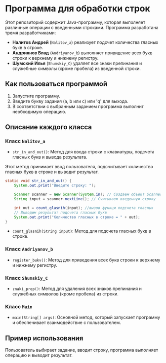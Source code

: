 # Программа для обработки строк

Этот репозиторий содержит Java-программу, которая выполняет различные операции с введенными строками. Программа разработана тремя разработчиками:

- **Налитов Андрей** (`Nalitov_a`) реализует подсчет количества гласных букв в строке.
- **Андриянов Влад** (`Andriyanov_b`) выполняет привидение всех букв строки к верхнему и нижнему регистру.
- **Шумский Илья** (`Shumskiy_C`) удаляет все знаки препинания и служебные символы (кроме пробела) из введенной строки.

## Как пользоваться программой

1. Запустите программу.
2. Введите букву задания (a, b или c) или 'q' для выхода.
3. В соответствии с выбранным заданием программа выполнит необходимую операцию.

## Описание каждого класса

### Класс `Nalitov_a`

- `str_in_and_out()`: Метод для ввода строки с клавиатуры, подсчета гласных букв и вывода результата.

Этот метод принимает ввод пользователя, подсчитывает количество гласных букв в строке и выводит результат.

```java
static void str_in_and_out() {
    System.out.print("Введите строку: ");

    Scanner scanner = new Scanner(System.in); // Создаем объект Scanner для считывания ввода с клавиатуры
    String input = scanner.nextLine(); // Считываем введенную строку

    int out = count_glasnih(input); //вызов функци подсчета гласных
    // Выводим результат подсчета гласных букв
    System.out.print("Количество гласных в строке = " + out);
}
```

- `count_glasnih(String input)`: Метод для подсчета гласных букв в строке.

### Класс `Andriyanov_b`

- `register_bukv()`: Метод для приведения всех букв строки к верхнему и нижнему регистру.

### Класс `Shumskiy_C`

- `znaki_prep()`: Метод для удаления всех знаков препинания и служебных символов (кроме пробела) из строки.

### Класс `Main`

- `main(String[] args)`: Основной метод, который запускает программу и обеспечивает взаимодействие с пользователем.

## Пример использования

Пользователь выбирает задание, вводит строку, программа выполняет операцию и выводит результат.

